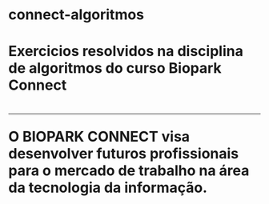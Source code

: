 # connect-algoritmos

<h1> Exercicios resolvidos na disciplina de algoritmos do curso Biopark Connect <h1/>
<hr>

<p>O BIOPARK CONNECT visa desenvolver futuros profissionais para o mercado de trabalho na área da tecnologia da informação.<p/>

